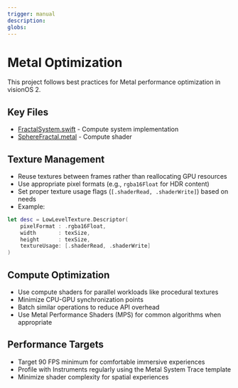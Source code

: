```yaml
---
trigger: manual
description:
globs:
---
```

# Metal Optimization

This project follows best practices for Metal performance optimization in visionOS 2.

## Key Files
- [FractalSystem.swift](mdc:MetalSphereDemo/FractalSystem.swift) - Compute system implementation
- [SphereFractal.metal](mdc:MetalSphereDemo/Compute/SphereFractal.metal) - Compute shader

## Texture Management
- Reuse textures between frames rather than reallocating GPU resources
- Use appropriate pixel formats (e.g., `rgba16Float` for HDR content)
- Set proper texture usage flags (`[.shaderRead, .shaderWrite]`) based on needs
- Example: 
```swift
let desc = LowLevelTexture.Descriptor(
    pixelFormat : .rgba16Float,
    width       : texSize,
    height      : texSize,
    textureUsage: [.shaderRead, .shaderWrite]
)
```

## Compute Optimization
- Use compute shaders for parallel workloads like procedural textures
- Minimize CPU-GPU synchronization points
- Batch similar operations to reduce API overhead
- Use Metal Performance Shaders (MPS) for common algorithms when appropriate

## Performance Targets
- Target 90 FPS minimum for comfortable immersive experiences
- Profile with Instruments regularly using the Metal System Trace template
- Minimize shader complexity for spatial experiences
